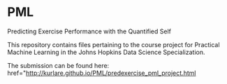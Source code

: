 # PML
Predicting Exercise Performance with the Quantified Self

This repository contains files pertaining to the course project for Practical Machine Learning in the Johns Hopkins Data Science Specialization.

The submission can be found here: href="http://kurlare.github.io/PML/predexercise_pml_project.html
